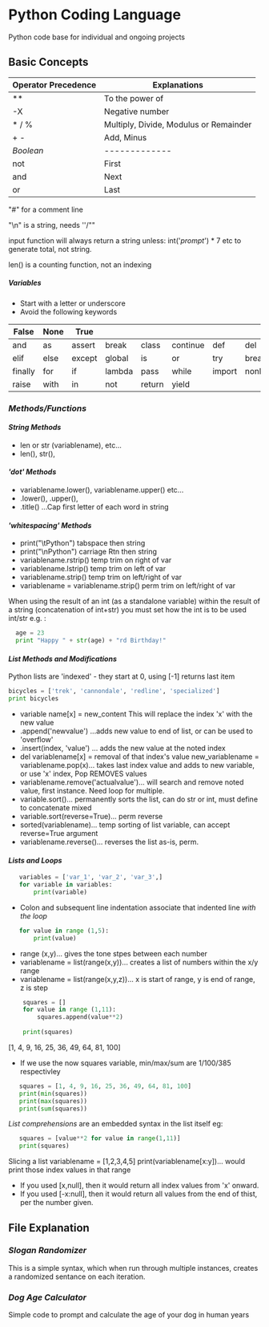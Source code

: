 # Python Coding Language
Python code base for individual and ongoing projects

## Basic Concepts
| Operator Precedence | Explanations |
| ------------- | ------------- |
| **  | To the power of  |
| -X  | Negative number  |
| * / %  | Multiply, Divide, Modulus or Remainder |
| + -  | Add, Minus  |
| *Boolean* | ------------- |
| not  | First  |
| and | Next  |
| or  | Last  |

 "#" for a comment line
 
 "\n" is a string, needs ''/""
 
input function will always return a string unless: int('*prompt*') * 7 etc to generate total, not string.

len() is a counting function, not an indexing 

##### *Variables*
- Start with a letter or underscore
- Avoid the following keywords

| False | None | True  |  |   |  | |  |
| ------------- | ------------- |------------- | ------------- |------------- | ------------- |------------- | ------------- |
| and | as | assert |break |class |continue |def |del |
| elif | else | except |global |is |or |try |break |
| finally | for | if |lambda |pass |while |import |nonlocal |
|raise |with |in | not | return | yield|

### *Methods/Functions*
#### *String Methods*
- len or str (variablename), etc...
- len(), str(),

#### *'dot' Methods*
- variablename.lower(), variablename.upper() etc...
- .lower(), .upper(),
- .title() ...Cap first letter of each word in string


#### *'whitespacing' Methods*
- print("\tPython") tabspace then string
- print("\nPython") carriage Rtn then string
- variablename.rstrip() temp trim on right of var
- variablename.lstrip() temp trim on left of var
- variablename.strip() temp trim on left/right of var
- variablename = variablename.strip() perm trim on left/right of var

When using the result of an int (as a standalone variable) within the result of a string (concatenation of int+str) you must set how the int is to be used int/str e.g. :
  ```python
    age = 23
    print "Happy " + str(age) + "rd Birthday!"
  ```

#### *List Methods and Modifications*
Python lists are 'indexed' - they start at 0, using [-1] returns last item
  ```python
  bicycles = ['trek', 'cannondale', 'redline', 'specialized']
  print bicycles
  ```
- variable name[x] = new_content This will replace the index 'x' with the new value
- .append('newvalue') ...adds new value to end of list, or can be used to 'overflow'
- .insert(index, 'value') ... adds the new value at the noted index
- del variablename[x] = removal of that index's value
new_variablename = variablename.pop(x)... takes last index value and adds to new variable, or use 'x' index, Pop REMOVES values
- variablename.remove('actualvalue')... will search and remove noted value, first instance. Need loop for multiple.
- variable.sort()... permanently sorts the list, can do str or int, must define to concatenate mixed
- variable.sort(reverse=True)... perm reverse
- sorted(variablename)... temp sorting of list variable, can accept reverse=True argument
- variablename.reverse()... reverses the list as-is, perm.

#### *Lists and Loops*
 ```python
    variables = ['var_1', 'var_2', 'var_3',]
    for variable in variables:
        print(variable)
  ```
- Colon and subsequent line indentation associate that indented line *with the loop*
 ```python
    for value in range (1,5):
        print(value)
 ```
- range (x,y)... gives the tone stpes between each number
- variablename = list(range(x,y))... creates a list of numbers within the x/y range
- variablename = list(range(x,y,z))... x is start of range, y is end of range, z is step
```python
    squares = []
    for value in range (1,11):
        squares.append(value**2)
        
    print(squares)
 ```
 [1, 4, 9, 16, 25, 36, 49, 64, 81, 100]
 
 - If we use the now squares variable, min/max/sum are 1/100/385 respectivley 
 ```python
    squares = [1, 4, 9, 16, 25, 36, 49, 64, 81, 100]
    print(min(squares))
    print(max(squares))
    print(sum(squares))
 ```
*List comprehensions* are an embedded syntax in the list itself eg:
 ```python
    squares = [value**2 for value in range(1,11)]
    print(squares)
 ```
Slicing a list variablename = [1,2,3,4,5] print(variablename[x:y])... would print those index values in that range
- If you used [x,null], then it would return all index values from 'x' onward.
- If you used [-x:null], then it would return all values from the end of thist, per the number given.


         

## File Explanation
### *Slogan Randomizer*
This is a simple syntax, which when run through multiple instances, creates a randomized sentance on each iteration.

### *Dog Age Calculator*
Simple code to prompt and calculate the age of your dog in human years 
  
